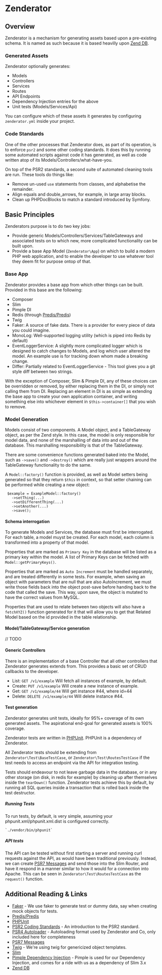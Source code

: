 # Zenderator

## Overview
Zenderator is a mechanism for generating assets based upon a pre-existing schema. It is named as such because it is based heavilly upon [Zend DB](https://github.com/zendframework/zend-db). 

### Generated Assets
Zenderator optionally generates:

* Models
* Controllers
* Services
* Routes
* API Endpoints
* Dependency Injection entries for the above
* Unit tests (Models/Services/Api)

You can configure which of these assets it generates by configuring `zenderator.yml` inside your project.

### Code Standards

One of the other processes that Zenderator does, as part of its operation, is to enforce `psr2` and some other coding standards. 
It does this by running some automated scripts against code it has generated, as well as code written atop of its Models/Controllers/what-have-you.

On top of the PSR2 standards, a second suite of automated cleaning tools are run. These tools do things like:

* Remove un-used `use` statements from classes, and alphabetise the remainder.
* Align equals and double_arrows, for example, in large array blocks.
* Clean up PHPDocBlocks to match a standard introduced by Symfony.

## Basic Principles

Zenderators purpose is to do two key jobs:

* Provide generic Models/Controllers/Services/TableGateways and associated tests on to which new, more complicated functionality can be built upon.
* Provide a base App Model (`Zenderator\App`) on which to build a modern PHP web application, and to enable the developer to use whatever tool they deem fit for purpose ontop of that.

### Base App

Zenderator provides a base app from which other things can be built. Provided in this base are the following:

* Composer
* Slim
* Pimple DI
* Redis (through [Predis/Predis](https://github.com/nrk/predis))
* Twig
* Faker: A source of fake data. There is a provider for every piece of data you could imagine.
* MonoLog: Well-supported logging utility (which is piped into Redis by default)
* EventLoggerService: A slightly more complicated logger which is designed to catch changes to Models, and log which user altered the model. An example use is for tracking down whom made a breaking change.
* Differ: Partially related to EventLoggerService - This tool gives you a git style diff between two strings. 

With the exception of Composer, Slim & Pimple DI, any of these choices can be overridden or removed, by either replacing them in the DI, or simply not calling them from DI. Replacing an element in DI is as simple as extending the base app to create your own application container, and writing something else into whichever element in `$this->container[]` that you wish to remove.

### Model Generation

Models consist of two components. A Model object, and a TableGateway object, as per the Zend style. In this case, the model is only responsible for model data, and none of the marshalling of data into and out of the database. This marshalling responsibility is that of the TableGateway.

There are some convenience functions generated baked into the Model, such as `->save()` and `->destroy()` which are really just wrappers around the TableGateway functionality to do the same.

A `Model::factory()` function is provided, as well as Model setters being generated so that they return `$this` in context, so that setter chaining can be performed while creating a new object:

```
 $example = ExampleModel::factory()
   ->setThing(...)
   ->setDifferentThing(...)
   ->setAnother(...)
   ->save();
```

#### Schema interrogation

To generate Models and Services, the database must first be interrogated. For each table, a model muyst be created. For each model, each column is transformed into a property of that model. 

Properties that are marked as `Primary Key` in the database will be listed as a primary key within the model. A list of Primary Keys can be fetched with `Model::getPrimaryKeys()`.

Properties that are marked as `Auto Increment` must be handled separately, and are treated differently in some tests. For example, when saving an object with parameters that are null that are also AutoIncrement, we must write those fields back into the object post-save before handing back to the code that called the save. This way, upon save, the object is mutated to have the correct values from MySQL.

Properties that are used to relate between two objects will also have a `fetchXYZ()` function generated for it that will allow you to get that Related Model based on the id provided in the table relationship.  

#### Model/TableGateway/Service generation

// TODO

#### Generic Controllers

There is an implementation of a base Controller that all other controllers that Zenderator generates extends from. This provides a basic set of CRUD callbacks to the developer.

* List: `GET /v1/example` Will fetch all instances of example, by default. 
* Create: `PUT /v1/example` Will create a new instance of example.
* Get: `GET /v1/example/44` Will get instance #44, where id=44
* Delete: `DELETE /v1/example/44` Will delete instance #44.

#### Test generation

Zenderator generates unit tests, ideally for 95%+ coverage of its own generated assets. The aspirational end-goal for generated assets is 100% coverage.
 
Zenderator tests are written in [PHPUnit](https://phpunit.de/manual/current/en/index.html). PHPUnit is a dependency of Zenderator.

All Zenderator tests should be extending from `Zenderator\Test\BaseTestCase`, or `Zenderator\Test\RoutesTestCase` if the test needs to access an endpoint via the API for integration testing. 

Tests should endeavour to not leave garbage data in the database, or in any other storage (on disk, in redis for example) by cleaning up after themselves inside the `tearDown()` function. Zenderator tests achieve this by default, by running all SQL queries inside a transaction that is rolled back inside the test destructor. 
 
##### Running Tests

To run tests, by default, is very simple, assuming your phpunit.xml/phpunit.xml.dist is configured correctly.

    `./vendor/bin/phpunit`

##### API tests

The API can be tested without first starting a server and running curl requests against the API, as would have been traditional previously.
Instead, we can create [PSR7 Messages](http://www.php-fig.org/psr/psr-7/) and send those into the Slim Router, and have it respond in a manner similar to how it would for a connection into Apache.
This can be seen in `Zenderator\Test\RoutesTestCase` as the `request()` function.

## Additional Reading & Links

* [Faker](https://github.com/fzaninotto/Faker) - We use faker to generate test or dummy data, say when creating mock objects for tests.
* [Predis/Predis](https://github.com/nrk/predis)
* [PHPUnit](https://phpunit.de/manual/current/en/index.html)
* [PSR2 Coding Standards](https://github.com/php-fig/fig-standards/blob/master/accepted/PSR-2-coding-style-guide.md) - An introduction to the PSR2 standard.
* [PSR4 Autoloader](http://www.php-fig.org/psr/psr-4/) - Autoloading format used by Zenderator and Co, only included here for completeness
* [PSR7 Messages](http://www.php-fig.org/psr/psr-7/) 
* [Twig](http://twig.sensiolabs.org/documentation) - We're using twig for genericized object templates.
* [Slim](http://www.slimframework.com/docs/)
* [Pimple Dependency Injection](http://pimple.sensiolabs.org/) - Pimple is used for our Dependency Injection, and comes for a ride with us as a dependency of Slim 3.x
* [Zend DB](https://github.com/zendframework/zend-db)